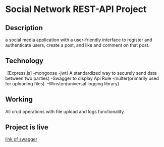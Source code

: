 # Social Network REST-API Project

## Description
a social media application with a user-friendly interface to register and
authenticate users, create a post, and like and comment on that post.

## Technology
-[Express.js]
-mongoose
-jwt( A standardized way to securely send data between two parties)
-Swagger to display Api Rule
-multer(primarily used for uploading files).
-Winston(universal logging library)

## Working
All crud operations with file upload and logs functionality.

## Project is live
[link of swagger](HTTP://localhost:3200/api-docs/)
